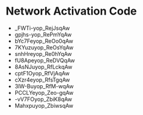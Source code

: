 # Network Activation Code
* _FWTi-yop_RejJsqAw
* gpjhs-yop_RePmYqAw
* bYc7Feyop_ReOo0qAw
* 7KYuzuyop_ReOsYqAw
* snhHreyop_Re0hYqAw
* fU8Apeyop_ReDVQqAw
* 8AsNJuyop_RfLckqAw
* cptF1Oyop_RfVjAqAw
* cXzr4eyop_RfsTgqAw
* 3lW-Buyop_RfM-wqAw
* PCCLYeyop_Zeo-gqAw
* -vV7FOyop_ZbiK8qAw
* Mahxpuyop_ZbiwsqAw